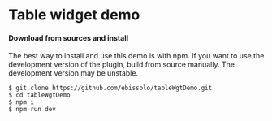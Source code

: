 # Table widget demo

#### Download from sources and install

The best way to install and use this.demo is with npm.
If you want to use the development version of the plugin, build from source
manually. The development version may be unstable.

```
$ git clone https://github.com/ebissolo/tableWgtDemo.git
$ cd tableWgtDemo
$ npm i
$ npm run dev
```
